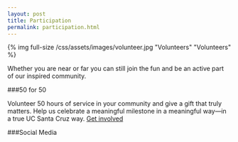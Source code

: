 ```yaml
---
layout: post
title: Participation
permalink: participation.html
---
```

{% img full-size /css/assets/images/volunteer.jpg "Volunteers" "Volunteers" %}

Whether you are near or far you can still join the fun and be an active part of our inspired community.

###50 for 50

Volunteer 50 hours of service in your community and give a  gift that truly matters. Help us celebrate a meaningful milestone in a meaningful way—in a true UC Santa Cruz way. [Get involved](http://50for50.ucsc.edu)

###Social Media

<div class="tagboard-embed" tgb-slug="ucscalumni/191639" tgb-auto-load="true"></div>
<script src="https://tagboard.com/public/js/embed.js"></script>